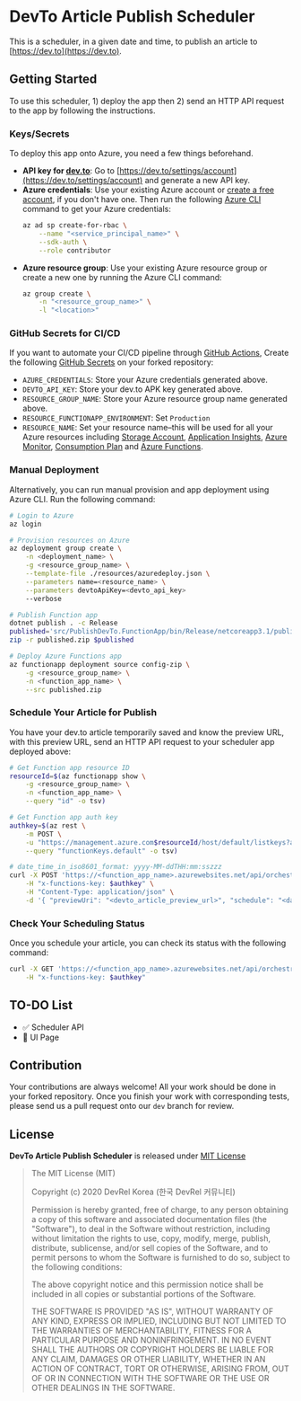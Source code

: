 # DevTo Article Publish Scheduler #

This is a scheduler, in a given date and time, to publish an article to [https://dev.to](https://dev.to).


## Getting Started ##

To use this scheduler, 1) deploy the app then 2) send an HTTP API request to the app by following the instructions.


### Keys/Secrets ###

To deploy this app onto Azure, you need a few things beforehand.

* **API key for [dev.to](https://dev.to)**: Go to [https://dev.to/settings/account](https://dev.to/settings/account) and generate a new API key.
* **Azure credentials**: Use your existing Azure account or [create a free account](https://azure.microsoft.com/free/?WT.mc_id=github-0000-juyoo), if you don't have one. Then run the following [Azure CLI](https://docs.microsoft.com/cli/azure/what-is-azure-cli?WT.mc_id=github-0000-juyoo) command to get your Azure credentials:
    ```bash
    az ad sp create-for-rbac \
        --name "<service_principal_name>" \
        --sdk-auth \
        --role contributor
    ```
* **Azure resource group**: Use your existing Azure resource group or create a new one by running the Azure CLI command:
    ```bash
    az group create \
        -n "<resource_group_name>" \
        -l "<location>"
    ```


### GitHub Secrets for CI/CD ###

If you want to automate your CI/CD pipeline through [GitHub Actions](https://docs.github.com/en/free-pro-team@latest/actions), Create the following [GitHub Secrets](https://docs.github.com/en/free-pro-team@latest/actions/reference/encrypted-secrets) on your forked repository:

* `AZURE_CREDENTIALS`: Store your Azure credentials generated above.
* `DEVTO_API_KEY`: Store your dev.to APK key generated above.
* `RESOURCE_GROUP_NAME`: Store your Azure resource group name generated above.
* `RESOURCE_FUNCTIONAPP_ENVIRONMENT`: Set `Production`
* `RESOURCE_NAME`: Set your resource name&ndash;this will be used for all your Azure resources including [Storage Account](https://docs.microsoft.com/azure/storage/common/storage-account-overview?WT.mc_id=github-0000-juyoo), [Application Insights](https://docs.microsoft.com/azure/azure-monitor/app/app-insights-overview?WT.mc_id=github-0000-juyoo), [Azure Monitor](https://docs.microsoft.com/azure/azure-monitor/overview?WT.mc_id=github-0000-juyoo), [Consumption Plan](https://docs.microsoft.com/azure/azure-functions/consumption-plan?WT.mc_id=github-0000-juyoo) and [Azure Functions](https://docs.microsoft.com/azure/azure-functions/functions-overview?WT.mc_id=github-0000-juyoo).


### Manual Deployment ###

Alternatively, you can run manual provision and app deployment using Azure CLI. Run the following command:

```bash
# Login to Azure
az login

# Provision resources on Azure
az deployment group create \
    -n <deployment_name> \
    -g <resource_group_name> \
    --template-file ./resources/azuredeploy.json \
    --parameters name=<resource_name> \
    --parameters devtoApiKey=<devto_api_key>
    --verbose

# Publish Function app
dotnet publish . -c Release
published='src/PublishDevTo.FunctionApp/bin/Release/netcoreapp3.1/publish'
zip -r published.zip $published

# Deploy Azure Functions app
az functionapp deployment source config-zip \
    -g <resource_group_name> \
    -n <function_app_name> \
    --src published.zip
```


### Schedule Your Article for Publish ###

You have your dev.to article temporarily saved and know the preview URL, with this preview URL, send an HTTP API request to your scheduler app deployed above:

```bash
# Get Function app resource ID
resourceId=$(az functionapp show \
    -g <resource_group_name> \
    -n <function_app_name> \
    --query "id" -o tsv)

# Get Function app auth key
authkey=$(az rest \
    -m POST \
    -u "https://management.azure.com$resourceId/host/default/listkeys?api-version=2020-06-01" \
    --query "functionKeys.default" -o tsv)

# date_time_in_iso8601_format: yyyy-MM-ddTHH:mm:sszzz
curl -X POST 'https://<function_app_name>.azurewebsites.net/api/orchestrators/schedules' \
    -H "x-functions-key: $authkey" \
    -H "Content-Type: application/json" \
    -d '{ "previewUri": "<devto_article_preview_url>", "schedule": "<date_time_in_iso8601_format>" }'
```


### Check Your Scheduling Status ###

Once you schedule your article, you can check its status with the following command:

```bash
curl -X GET 'https://<function_app_name>.azurewebsites.net/api/orchestrators/schedules' \
    -H "x-functions-key: $authkey"
```


## TO-DO List ##

* ✅ Scheduler API
* 🔲 UI Page


## Contribution ##

Your contributions are always welcome! All your work should be done in your forked repository. Once you finish your work with corresponding tests, please send us a pull request onto our `dev` branch for review.


## License ##

**DevTo Article Publish Scheduler** is released under [MIT License](http://opensource.org/licenses/MIT)

> The MIT License (MIT)
>
> Copyright (c) 2020 DevRel Korea (한국 DevRel 커뮤니티)
> 
> Permission is hereby granted, free of charge, to any person obtaining a copy of this software and associated documentation files (the "Software"), to deal in the Software without restriction, including without limitation the rights to use, copy, modify, merge, publish, distribute, sublicense, and/or sell copies of the Software, and to permit persons to whom the Software is furnished to do so, subject to the following conditions:
> 
> The above copyright notice and this permission notice shall be included in all copies or substantial portions of the Software.
> 
> THE SOFTWARE IS PROVIDED "AS IS", WITHOUT WARRANTY OF ANY KIND, EXPRESS OR IMPLIED, INCLUDING BUT NOT LIMITED TO THE WARRANTIES OF MERCHANTABILITY, FITNESS FOR A PARTICULAR PURPOSE AND NONINFRINGEMENT. IN NO EVENT SHALL THE AUTHORS OR COPYRIGHT HOLDERS BE LIABLE FOR ANY CLAIM, DAMAGES OR OTHER LIABILITY, WHETHER IN AN ACTION OF CONTRACT, TORT OR OTHERWISE, ARISING FROM, OUT OF OR IN CONNECTION WITH THE SOFTWARE OR THE USE OR OTHER DEALINGS IN THE SOFTWARE.
